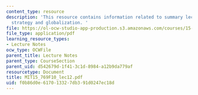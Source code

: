 ```yaml
---
content_type: resource
description: 'This resource contains information related to summary lecture on facilities
  strategy and globalization. '
file: https://ol-ocw-studio-app-production.s3.amazonaws.com/courses/15-769-operations-strategy-fall-2010/f0b86d0e617013327db391d0247ec18d_MIT15_769F10_lec12.pdf
file_type: application/pdf
learning_resource_types:
- Lecture Notes
ocw_type: OCWFile
parent_title: Lecture Notes
parent_type: CourseSection
parent_uid: d542679d-1f41-3c1d-8984-a12b9da779af
resourcetype: Document
title: MIT15_769F10_lec12.pdf
uid: f0b86d0e-6170-1332-7db3-91d0247ec18d
---
```


